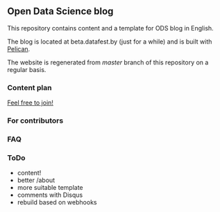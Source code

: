 ## Open Data Science blog

This repository contains content and a template for ODS blog in English.
 
The blog is located at beta.datafest.by (just for a while) and is built with [Pelican](http://docs.getpelican.com/en/stable/index.html).

The website is regenerated from _master_ branch of this repository on a regular basis.

### Content plan

[Feel free to join!](https://docs.google.com/spreadsheets/d/1wciiesCFBibJgfO4f1qqI0xQ3_iOITUNbnPxQ5Ht9Gs/edit#gid=2062218572)

### For contributors

### FAQ

### ToDo

- content!
- better /about
- more suitable template
- comments with Disqus
- rebuild based on webhooks
